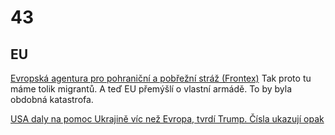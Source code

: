 # 43

## EU

[Evropská agentura pro pohraniční a pobřežní stráž (Frontex)](https://european-union.europa.eu/institutions-law-budget/institutions-and-bodies/search-all-eu-institutions-and-bodies/frontex_cs) Tak proto tu máme tolik migrantů. A teď EU přemýšlí o vlastní armádě. To by byla obdobná katastrofa.

[USA daly na pomoc Ukrajině víc než Evropa, tvrdí Trump. Čísla ukazují opak](https://www.novinky.cz/clanek/valka-na-ukrajine-usa-daly-na-pomoc-ukrajine-vic-nez-evropa-tvrdi-trump-cisla-ukazuji-opak-40509846)

